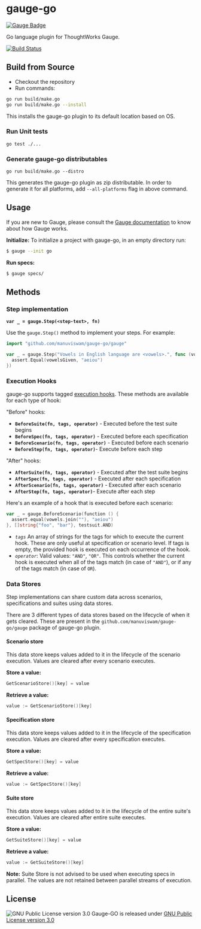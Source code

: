 # gauge-go
[![Gauge Badge](https://cdn.rawgit.com/renjithgr/gauge-js/72f332d11f54e16b74aedb875f702643708156f7/Gauge_Badge_1.svg)](http://getgauge.io)

Go language plugin for ThoughtWorks Gauge.

[![Build Status](https://travis-ci.org/manuviswam/gauge-go.svg?branch=master)](https://travis-ci.org/manuviswam/gauge-go)

## Build from Source
* Checkout the repository
* Run commands:
```sh
go run build/make.go
go run build/make.go --install
```
This installs the gauge-go plugin to its default location based on OS.

### Run Unit tests

`go test ./...`

### Generate gauge-go distributables

`go run build/make.go --distro`

This generates the gauge-go plugin as zip distributable. In order to generate it for all platforms, add `--all-platforms` flag in above command.

## Usage

If you are new to Gauge, please consult the [Gauge documentation](http://getgauge.io/documentation/user/current/) to know about how Gauge works.

**Initialize:** To initialize a project with gauge-go, in an empty directory run:

```sh
$ gauge --init go
```

**Run specs:**

```sh
$ gauge specs/
```

## Methods

### Step implementation

**`var _ = gauge.Step(<step-text>, fn)`**

Use the `gauge.Step()` method to implement your steps. For example:

```go
import "github.com/manuviswam/gauge-go/gauge"

var _ = gauge.Step("Vowels in English language are <vowels>.", func (vowelsGiven string) {
  assert.Equal(vowelsGiven, "aeiou")
})
```

### Execution Hooks

gauge-go supports tagged [execution hooks](http://getgauge.io/documentation/user/current/execution/execution_hooks.html). These methods are available for each type of hook:

"Before" hooks:

- **`BeforeSuite(fn, tags, operator)`** - Executed before the test suite begins
- **`BeforeSpec(fn, tags, operator)`** - Executed before each specification
- **`BeforeScenario(fn, tags, operator)`** - Executed before each scenario
- **`BeforeStep(fn, tags, operator)`**- Execute before each step

"After" hooks:

- **`AfterSuite(fn, tags, operator)`** - Executed after the test suite begins
- **`AfterSpec(fn, tags, operator)`** - Executed after each specification
- **`AfterScenario(fn, tags, operator)`** - Executed after each scenario
- **`AfterStep(fn, tags, operator)`**- Execute after each step

Here's an example of a hook that is executed before each scenario:

```go
var _ = gauge.BeforeScenario(function () {
  assert.equal(vowels.join(""), "aeiou")
}, []string{"foo", "bar"}, testsuit.AND)
```

- *`tags`*
An array of strings for the tags for which to execute the current hook. These are only useful at specification or scenario level. If tags is empty, the provided hook is executed on each occurrence of the hook.
- *`operator`*: Valid values: `"AND"`, `"OR"`.
This controls whether the current hook is executed when all of the tags match (in case of `"AND"`), or if any of the tags match (in case of `OR`).

### Data Stores

Step implementations can share custom data across scenarios, specifications and suites using data stores.

There are 3 different types of data stores based on the lifecycle of when it gets cleared. These are present in the `github.com/manuviswam/gauge-go/gauge` package of gauge-go plugin.

#### Scenario store

This data store keeps values added to it in the lifecycle of the scenario execution. Values are cleared after every scenario executes.

**Store a value:**

```go
GetScenarioStore()[key] = value
```

**Retrieve a value:**

```go
value := GetScenarioStore()[key]
```

#### Specification store

This data store keeps values added to it in the lifecycle of the specification execution. Values are cleared after every specification executes.

**Store a value:**

```go
GetSpecStore()[key] = value
```

**Retrieve a value:**

```go
value := GetSpecStore()[key]
```

#### Suite store

This data store keeps values added to it in the lifecycle of the entire suite's execution. Values are cleared after entire suite executes.

**Store a value:**

```go
GetSuiteStore()[key] = value
```

**Retrieve a value:**

```go
value := GetSuiteStore()[key]
```

**Note:** Suite Store is not advised to be used when executing specs in parallel. The values are not retained between parallel streams of execution.


## License

![GNU Public License version 3.0](http://www.gnu.org/graphics/gplv3-127x51.png)
Gauge-GO is released under [GNU Public License version 3.0](http://www.gnu.org/licenses/gpl-3.0.txt)
